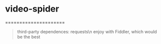 # video-spider
=====================
>third-party dependences: requests\n
>enjoy with Fiddler, which would be the best

